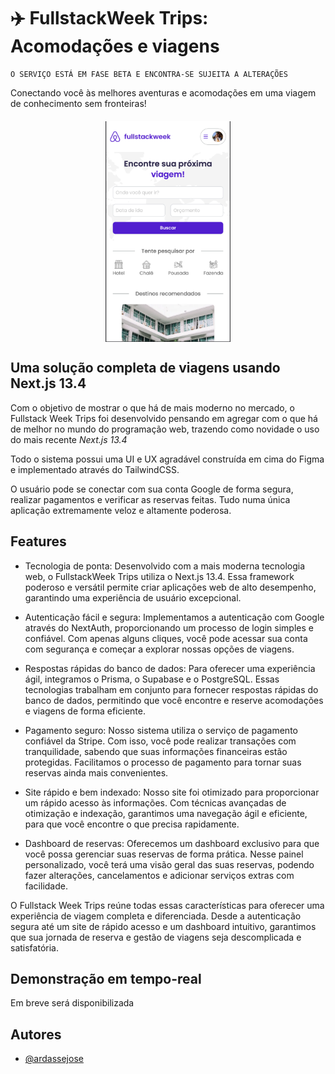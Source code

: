 
# ✈️ FullstackWeek Trips: Acomodações e viagens

```
O SERVIÇO ESTÁ EM FASE BETA E ENCONTRA-SE SUJEITA A ALTERAÇÕES
```

Conectando você às melhores aventuras e acomodações em uma viagem de conhecimento sem fronteiras!

<img src="image.png" alt="drawing" style="max-width:200px; text-align: center; margin: 20px auto; display: grid; place-content: center"/>


## Uma solução completa de viagens usando Next.js 13.4

Com o objetivo de mostrar o que há de mais moderno no mercado, o Fullstack Week Trips foi desenvolvido pensando em agregar com o que há de melhor no mundo do programação web, trazendo como novidade o uso do mais recente _Next.js 13.4_

Todo o sistema possui uma UI e UX agradável construída em cima do Figma e implementado através do TailwindCSS.

O usuário pode se conectar com sua conta Google de forma segura, realizar pagamentos e verificar as reservas feitas. Tudo numa única aplicação extremamente veloz e altamente poderosa.
## Features

- Tecnologia de ponta: Desenvolvido com a mais moderna tecnologia web, o FullstackWeek Trips utiliza o Next.js 13.4. Essa framework poderoso e versátil permite criar aplicações web de alto desempenho, garantindo uma experiência de usuário excepcional.

- Autenticação fácil e segura: Implementamos a autenticação com Google através do NextAuth, proporcionando um processo de login simples e confiável. Com apenas alguns cliques, você pode acessar sua conta com segurança e começar a explorar nossas opções de viagens.

- Respostas rápidas do banco de dados: Para oferecer uma experiência ágil, integramos o Prisma, o Supabase e o PostgreSQL. Essas tecnologias trabalham em conjunto para fornecer respostas rápidas do banco de dados, permitindo que você encontre e reserve acomodações e viagens de forma eficiente.

- Pagamento seguro: Nosso sistema utiliza o serviço de pagamento confiável da Stripe. Com isso, você pode realizar transações com tranquilidade, sabendo que suas informações financeiras estão protegidas. Facilitamos o processo de pagamento para tornar suas reservas ainda mais convenientes.

- Site rápido e bem indexado: Nosso site foi otimizado para proporcionar um rápido acesso às informações. Com técnicas avançadas de otimização e indexação, garantimos uma navegação ágil e eficiente, para que você encontre o que precisa rapidamente.

- Dashboard de reservas: Oferecemos um dashboard exclusivo para que você possa gerenciar suas reservas de forma prática. Nesse painel personalizado, você terá uma visão geral das suas reservas, podendo fazer alterações, cancelamentos e adicionar serviços extras com facilidade.

O Fullstack Week Trips reúne todas essas características para oferecer uma experiência de viagem completa e diferenciada. Desde a autenticação segura até um site de rápido acesso e um dashboard intuitivo, garantimos que sua jornada de reserva e gestão de viagens seja descomplicada e satisfatória.

## Demonstração em tempo-real

Em breve será disponibilizada


## Autores

- [@ardassejose](https://www.github.com/ardassejose)

